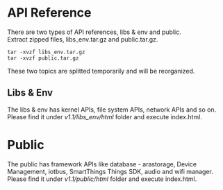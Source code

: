 # API Reference

There are two types of API references, libs & env and public.  
Extract zipped files, libs_env.tar.gz and public.tar.gz.
```
tar -xvzf libs_env.tar.gz
tar -xvzf public.tar.gz
```

These two topics are splitted temporarily and will be reorganized.

## Libs & Env

The libs & env has kernel APIs, file system APIs, network APIs and so on.  
Please find it under *v1.1/libs_env/html* folder and execute index.html.

# Public

The public has framework APIs like database - arastorage, Device Management, iotbus, SmartThings Things SDK, audio and wifi manager.  
Please find it under *v1.1/public/html* folder and execute index.html.

